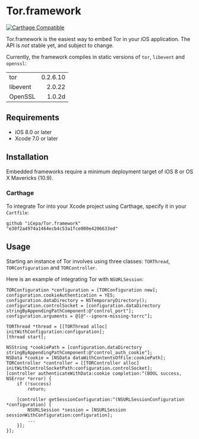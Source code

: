 # Tor.framework

[![Carthage Compatible](https://img.shields.io/badge/Carthage-compatible-4BC51D.svg?style=flat)](https://github.com/Carthage/Carthage)

Tor.framework is the easiest way to embed Tor in your iOS application. The API is *not* stable yet, and subject to change.

Currently, the framework compiles in static versions of `tor`, `libevent` and `openssl`:

|          |          |
|:-------- | --------:|
| tor      | 0.2.6.10 |
| libevent | 2.0.22   |
| OpenSSL  | 1.0.2d   |

## Requirements

- iOS 8.0 or later
- Xcode 7.0 or later

## Installation

Embedded frameworks require a minimum deployment target of iOS 8 or OS X Mavericks (10.9).

### Carthage

To integrate Tor into your Xcode project using Carthage, specify it in your `Cartfile`:

```ogdl
github "iCepa/Tor.framework" "e30f2a4974a1464ecb4c53a1fce000e4206633ed"
```

## Usage

Starting an instance of Tor involves using three classes: `TORThread`, `TORConfiguration` and `TORController`.

Here is an example of integrating Tor with `NSURLSession`:

```objc
TORConfiguration *configuration = [TORConfiguration new];
configuration.cookieAuthentication = YES;
configuration.dataDirectory = NSTemporaryDirectory();
configuration.controlSocket = [configuration.dataDirectory stringByAppendingPathComponent:@"control_port"];
configuration.arguments = @[@"--ignore-missing-torrc"];

TORThread *thread = [[TORThread alloc] initWithConfiguration:configuration];
[thread start];

NSString *cookiePath = [configuration.dataDirectory stringByAppendingPathComponent:@"control_auth_cookie"];
NSData *cookie = [NSData dataWithContentsOfFile:cookiePath];
TORController *controller = [[TORController alloc] initWithControlSocketPath:configuration.controlSocket];
[controller authenticateWithData:cookie completion:^(BOOL success, NSError *error) {
    if (!success)
        return;
    
    [controller getSessionConfiguration:^(NSURLSessionConfiguration *configuration) {
        NSURLSession *session = [NSURLSession sessionWithConfiguration:configuration];
        ...
    }];
}];
```
